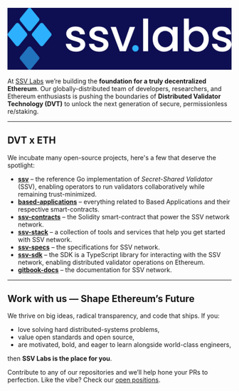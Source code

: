 <p align="center"><img src="../assets/ssvlabs.png" alt="SSV Network"></p>


At [SSV Labs](https://ssvlabs.io/) we’re building the **foundation for a truly decentralized Ethereum**. Our globally-distributed team of developers, researchers, and Ethereum enthusiasts is pushing the boundaries of **Distributed Validator Technology (DVT)** to unlock the next generation of secure, permissionless re/staking.

---

## DVT x  ETH

We incubate many open-source projects, here's a few that deserve the spotlight:

* **[ssv](https://github.com/ssvlabs/ssv)** – the reference Go implementation of _Secret-Shared Validator_ (SSV), enabling operators to run validators collaboratively while remaining trust-minimized.
* **[based-applications](https://github.com/ssvlabs/based-applications)** – everything related to Based Applications and their respective smart-contracts.
* **[ssv-contracts](https://github.com/ssvlabs/ssv-contracts)** – the Solidity smart-contract that power the SSV network network.
* **[ssv-stack](https://github.com/ssvlabs/ssv-stack)** – a collection of tools and services that help you get started with SSV network.
* **[ssv-specs](https://github.com/ssvlabs/ssv-specs)** – the specifications for SSV network.
* **[ssv-sdk](https://github.com/ssvlabs/ssv-sdk)** – the SDK is a TypeScript library for interacting with the SSV network, enabling distributed validator operations on Ethereum.
* **[gitbook-docs](https://github.com/ssvlabs/gitbook-docs)** – the documentation for SSV network.

---

## Work with us — Shape Ethereum’s Future

We thrive on big ideas, radical transparency, and code that ships. If you:

* love solving hard distributed-systems problems,  
* value open standards and open source,  
* are motivated, bold, and eager to learn alongside world-class engineers,

then **SSV Labs is the place for you**.

Contribute to any of our repositories and we’ll help hone your PRs to perfection. Like the vibe? Check our [open positions](https://ssvlabs.io/).
